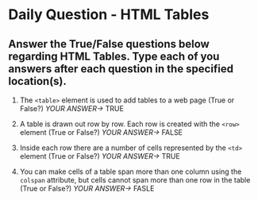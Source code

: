 # Daily Question - HTML Tables

## Answer the True/False questions below regarding HTML Tables. Type each of you answers after each question in the specified location(s).

1. The ```<table>``` element is used to add tables to a web page (True or False?) *YOUR ANSWER->* TRUE

2. A table is drawn out row by row. Each row is created with the ```<row>``` element (True or False?) *YOUR ANSWER->* FALSE

3. Inside each row there are a number of cells represented by the ```<td>``` element (True or False?) *YOUR ANSWER->* TRUE

4. You can make cells of a table span more than one column using the ```colspan``` attribute, but cells cannot span more than one row in the table (True or False?) *YOUR ANSWER->* FASLE
